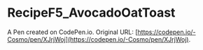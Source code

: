 # RecipeF5_AvocadoOatToast

A Pen created on CodePen.io. Original URL: [https://codepen.io/-Cosmo/pen/XJrjWoj](https://codepen.io/-Cosmo/pen/XJrjWoj).

